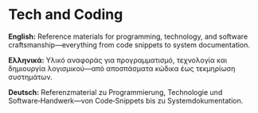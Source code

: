 # Tech and Coding

**English:** Reference materials for programming, technology, and software craftsmanship—everything from code snippets to system documentation.

**Ελληνικά:** Υλικό αναφοράς για προγραμματισμό, τεχνολογία και δημιουργία λογισμικού—από αποσπάσματα κώδικα έως τεκμηρίωση συστημάτων.

**Deutsch:** Referenzmaterial zu Programmierung, Technologie und Software‑Handwerk—von Code‑Snippets bis zu Systemdokumentation.

